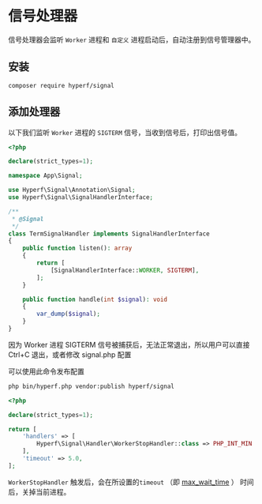 # 信号处理器

信号处理器会监听 `Worker` 进程和 `自定义` 进程启动后，自动注册到信号管理器中。

## 安装

```
composer require hyperf/signal
```

## 添加处理器

以下我们监听 `Worker` 进程的 `SIGTERM` 信号，当收到信号后，打印出信号值。

```php
<?php

declare(strict_types=1);

namespace App\Signal;

use Hyperf\Signal\Annotation\Signal;
use Hyperf\Signal\SignalHandlerInterface;

/**
 * @Signal
 */
class TermSignalHandler implements SignalHandlerInterface
{
    public function listen(): array
    {
        return [
            [SignalHandlerInterface::WORKER, SIGTERM],
        ];
    }

    public function handle(int $signal): void
    {
        var_dump($signal);
    }
}

```

因为 Worker 进程 SIGTERM 信号被捕获后，无法正常退出，所以用户可以直接 Ctrl+C 退出，或者修改 signal.php 配置

可以使用此命令发布配置

```bash
php bin/hyperf.php vendor:publish hyperf/signal
```

```php
<?php

declare(strict_types=1);

return [
    'handlers' => [
        Hyperf\Signal\Handler\WorkerStopHandler::class => PHP_INT_MIN
    ],
    'timeout' => 5.0,
];

```

`WorkerStopHandler` 触发后，会在所设置的`timeout` （即 [max_wait_time](https://wiki.swoole.com/#/server/setting?id=max_wait_time) ） 时间后，关掉当前进程。
